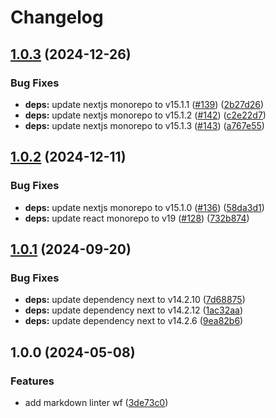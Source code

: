 # Changelog

## [1.0.3](https://github.com/oliv3340/node-template/compare/v1.0.2...v1.0.3) (2024-12-26)


### Bug Fixes

* **deps:** update nextjs monorepo to v15.1.1 ([#139](https://github.com/oliv3340/node-template/issues/139)) ([2b27d26](https://github.com/oliv3340/node-template/commit/2b27d26ee4b7a85357f4bc1fb0782ee90a596b2f))
* **deps:** update nextjs monorepo to v15.1.2 ([#142](https://github.com/oliv3340/node-template/issues/142)) ([c2e22d7](https://github.com/oliv3340/node-template/commit/c2e22d7a335302d7ae10c9725e044cf1663fb607))
* **deps:** update nextjs monorepo to v15.1.3 ([#143](https://github.com/oliv3340/node-template/issues/143)) ([a767e55](https://github.com/oliv3340/node-template/commit/a767e559e83a490073c87c16006dfcb459bffd66))

## [1.0.2](https://github.com/oliv3340/node-template/compare/v1.0.1...v1.0.2) (2024-12-11)


### Bug Fixes

* **deps:** update nextjs monorepo to v15.1.0 ([#136](https://github.com/oliv3340/node-template/issues/136)) ([58da3d1](https://github.com/oliv3340/node-template/commit/58da3d14a358715d49a96e99ee576190b92de536))
* **deps:** update react monorepo to v19 ([#128](https://github.com/oliv3340/node-template/issues/128)) ([732b874](https://github.com/oliv3340/node-template/commit/732b87452b0d3a5302e0e9165420a5575541e127))

## [1.0.1](https://github.com/oliv3340/node-template/compare/v1.0.0...v1.0.1) (2024-09-20)


### Bug Fixes

* **deps:** update dependency next to v14.2.10 ([7d68875](https://github.com/oliv3340/node-template/commit/7d68875958cfb3d210412e555f1118f9583a7144))
* **deps:** update dependency next to v14.2.12 ([1ac32aa](https://github.com/oliv3340/node-template/commit/1ac32aa897a65a67a0b7f31ce30cef79baef7b4c))
* **deps:** update dependency next to v14.2.6 ([9ea82b6](https://github.com/oliv3340/node-template/commit/9ea82b6988559519e387617b627917fc9b477df9))

## 1.0.0 (2024-05-08)


### Features

* add markdown linter wf ([3de73c0](https://github.com/oliv3340/node-template/commit/3de73c04701ff1c8e21e9ec0f90df3b76225a919))
